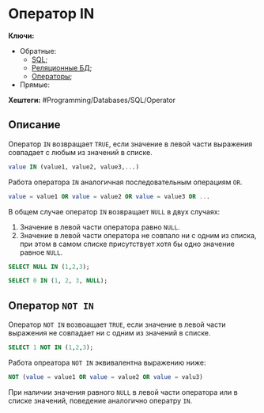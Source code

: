 
# Оператор IN

**Ключи:**
- Обратные:
	- [SQL](SQL);
	- [Реляционные БД](relative);
	- [Операторы](sql-operators);
- Прямые:

**Хештеги:** #Programming/Databases/SQL/Operator

## Описание

Оператор `IN` возвращает `TRUE`, если значение в левой части выражения совпадает с любым из значений в списке.

```sql
value IN (value1, value2, value3,...)
```

Работа оператора `IN` аналогичная последовательным операциям `OR`.

```sql
value = value1 OR value = value2 OR value = value3 OR ...
```

В общем случае оператор `IN` возвращает `NULL` в двух случаях:

1) Значение в левой части оператора равно `NULL`.
2) Значение в левой части оператора не совпало ни с одним из списка, при этом в самом списке присутствует хотя бы одно значение равное `NULL`.

```sql
SELECT NULL IN (1,2,3);
```

```sql
SELECT 0 IN (1, 2, 3, NULL);
```

## Оператор `NOT IN`

Оператор `NOT IN` возвоащает `TRUE`, если значение в левой части выражения не совпадает ни с одним из значений в списке.

```sql
SELECT 1 NOT IN (1,2,3);
```

Работа опреатора `NOT IN` эквивалентна выражению ниже:

```sql
NOT (value = value1 OR value = value2 OR value = valu3)
```

При наличии значения равного `NULL` в левой части оператора или в списке значений, поведение аналогично оператру `IN`.